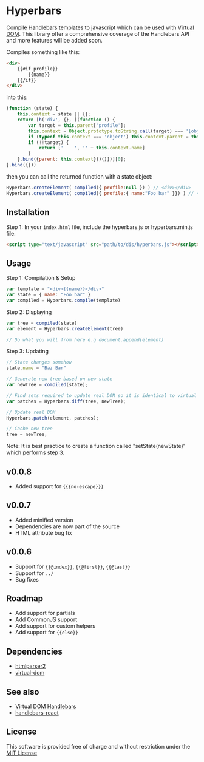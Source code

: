 # Hyperbars
Compile [Handlebars](http://handlebarsjs.com/) templates to javascript which can be used with [Virtual DOM](https://github.com/Matt-Esch/virtual-dom).
This library offer a comprehensive coverage of the Handlebars API and more features will be added soon.

Compiles something like this:
```html
<div>
    {{#if profile}}
        {{name}}
    {{/if}}
</div>
```

into this:
```js
(function (state) {
	this.context = state || {};
	return [h('div', {}, [(function () {
		var target = this.parent['profile'];
		this.context = Object.prototype.toString.call(target) === '[object Object]' ? target : this.parent;
		if (typeof this.context === 'object') this.context.parent = this.parent;
		if (!!target) {
			return ['    ', '' + this.context.name]
		}
	}.bind({parent: this.context}))()])][0];
}.bind({}))
```

then you can call the returned function with a state object:
```js
Hyperbars.createElement( compiled({ profile:null }) ) // <div></div>
Hyperbars.createElement( compiled({ profile:{ name:"Foo bar" }}) ) // <div>Foo bar</div>
```

## Installation
Step 1: In your `index.html` file, include the hyperbars.js or hyperbars.min.js file:
```html
<script type="text/javascript" src="path/to/dis/hyperbars.js"></script>
```

## Usage
Step 1: Compilation & Setup
```js
var template = "<div>{{name}}</div>"
var state = { name: "Foo bar" }
var compiled = Hyperbars.compile(template)
```
Step 2: Displaying
```js
var tree = compiled(state)
var element = Hyperbars.createElement(tree)

// Do what you will from here e.g document.append(element)
```
Step 3: Updating
```js
// State changes somehow
state.name = "Baz Bar"

// Generate new tree based on new state
var newTree = compiled(state);

// Find sets required to update real DOM so it is identical to virtual dom
var patches = Hyperbars.diff(tree, newTree);

// Update real DOM
Hyperbars.patch(element, patches);

// Cache new tree
tree = newTree;
```
Note: It is best practice to create a function called "setState(newState)" which performs step 3.

## v0.0.8
* Added support for `{{{no-escape}}}`

## v0.0.7
* Added minified version
* Dependencies are now part of the source
* HTML attribute bug fix

## v0.0.6
* Support for `{{@index}}`, `{{@first}}`, `{{@last}}`
* Support for `../`
* Bug fixes

## Roadmap
* Add support for partials
* Add CommonJS support
* Add support for custom helpers
* Add support for `{{else}}`

## Dependencies
* [htmlparser2](https://github.com/fb55/htmlparser2)
* [virtual-dom](https://github.com/Matt-Esch/virtual-dom)

## See also
* [Virtual DOM Handlebars](https://github.com/jchook/virtual-dom-handlebars)
* [handlebars-react](https://github.com/stevenvachon/handlebars-react)

## License
This software is provided free of charge and without restriction under the [MIT License](LICENSE)
